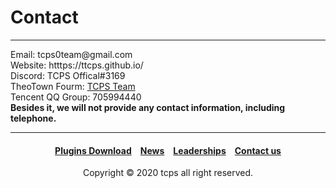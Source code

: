 <style>
h1 {text-align: center;}
h4 {text-align: center;}
h3 {text-align: center;}
p {text-align: center;}
</style>
<style type="text/css">
  #left{
        text-align:left;
  }
  #right{
        text-align:right;
  }
  #center{
          text-align:Center
  }
</style>

<h1><div id="left">Contact</div></h1>
<hr>
<div id="left">Email: tcps0team@gmail.com</div>
<div id="left">Website: htttps://ttcps.github.io/</div>
<div id="left">Discord: TCPS Offical#3169</div>
<div id="left">TheoTown Fourm: <a href="/jump/fourm/">TCPS Team</a></div>
<div id="left">Tencent QQ Group: 705994440</div>
<div id="left"><b>Besides it, we will not provide any contact information, including telephone.</b></div>
<hr>
<h4><a href="/plugins/download">Plugins Download</a>&emsp;<a href="/news">News</a>&emsp;<a href="/leaderships">Leaderships</a>&emsp;<a href="/contact">Contact us</a></h4>
<div id="center">Copyright © 2020 tcps all right reserved.</div>
